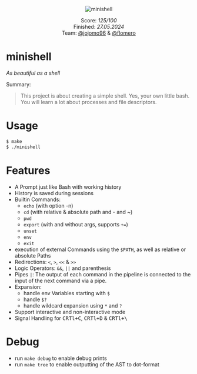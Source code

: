 <p align="center">
  <img src="https://github.com/ayogun/42-project-badges/blob/main/badges/minishellm.png?raw=true" alt="minishell"/>
</p>

<p align="center">
  Score: <i>125/100</i><br>
  Finished: <i>27.05.2024</i><br>
  Team: <a href="https://github.com/jojomo96" target="_blank">@jojomo96</a> & <a href="https://github.com/flomero" target="_blank">@flomero</a>
</p>

# minishell
*As beautiful as a shell*

Summary:
> This project is about creating a simple shell. Yes, your own little bash. You will learn a lot about processes and file descriptors.

# Usage
```bash
$ make
$ ./minishell
```

# Features
- A Prompt just like Bash with working history
- History is saved during sessions
- Builtin Commands:
  - `echo` (with option -n)
  - `cd` (with relative & absolute path and - and ~)
  - `pwd`
  - `export` (with and without args, supports `+=`)
  - `unset`
  - `env`
  - `exit`
- execution of external Commands using the `$PATH`, as well as relative or absolute Paths
- Redirections: `<`, `>`, `<<` & `>>`
- Logic Operators: `&&`, `||` and parenthesis
- Pipes `|`: The output of each command in the pipeline is connected to the input of the next command via a pipe.
- Expansion:
  - handle env Variables starting with `$`
  - handle `$?`
  - handle wildcard expansion using `*` and `?`
- Support interactive and non-interactive mode
- Signal Handling for <kbd>CRTl+C</kbd>, <kbd>CRTl+D</kbd> & <kbd>CRTl+\\</kbd>

# Debug
- run `make debug` to enable debug prints
- run `make tree` to enable outputting of the AST to dot-format